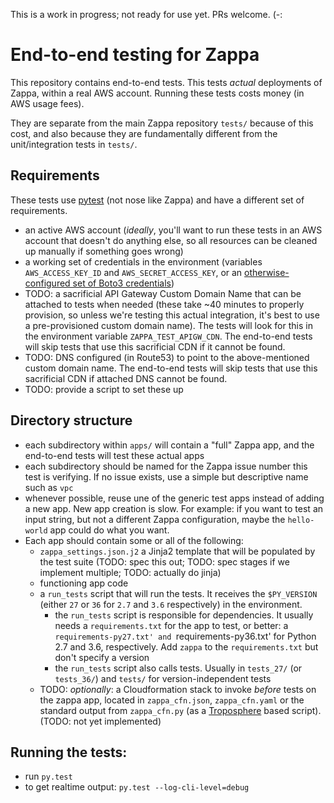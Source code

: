 This is a work in progress; not ready for use yet. PRs welcome. (-:

# End-to-end testing for Zappa

This repository contains end-to-end tests. This tests *actual* deployments of Zappa, within a real AWS account. Running these tests costs money (in AWS usage fees).

They are separate from the main Zappa repository `tests/` because of this cost, and also because they are fundamentally different from the unit/integration tests in `tests/`.


## Requirements

These tests use [pytest](https://pytest.org/) (not nose like Zappa) and have a different set of requirements.

- an active AWS account (*ideally*, you'll want to run these tests in an AWS account that doesn't do anything else, so all resources can be cleaned up manually if something goes wrong)
- a working set of credentials in the environment (variables `AWS_ACCESS_KEY_ID` and `AWS_SECRET_ACCESS_KEY`, or an [otherwise-configured set of Boto3 credentials](https://boto3.readthedocs.io/en/latest/guide/configuration.html))
- TODO: a sacrificial API Gateway Custom Domain Name that can be attached to tests when needed (these take ~40 minutes to properly provision, so unless we're testing this actual integration, it's best to use a pre-provisioned custom domain name). The tests will look for this in the environment variable `ZAPPA_TEST_APIGW_CDN`. The end-to-end tests will skip tests that use this sacrificial CDN if it cannot be found.
- TODO: DNS configured (in Route53) to point to the above-mentioned custom domain name. The end-to-end tests will skip tests that use this sacrificial CDN if attached DNS cannot be found.
- TODO: provide a script to set these up


## Directory structure

- each subdirectory within `apps/` will contain a "full" Zappa app, and the end-to-end tests will test these actual apps
- each subdirectory should be named for the Zappa issue number this test is verifying. If no issue exists, use a simple but descriptive name such as `vpc`
- whenever possible, reuse une of the generic test apps instead of adding a new app. New app creation is slow. For example: if you want to test an input string, but not a different Zappa configuration, maybe the `hello-world` app could do what you want.
- Each app should contain some or all of the following:
  - `zappa_settings.json.j2` a Jinja2 template that will be populated by the test suite (TODO: spec this out; TODO: spec stages if we implement multiple; TODO: actually do jinja)
  - functioning app code
  - a `run_tests` script that will run the tests. It receives the `$PY_VERSION` (either `27` or `36` for `2.7` and `3.6` respectively) in the environment.
    - the `run_tests` script is responsible for dependencies. It usually needs  a `requirements.txt` for the app to test, or better: a `requirements-py27.txt' and `requirements-py36.txt' for Python 2.7 and 3.6, respectively. Add `zappa` to the `requirements.txt` but don't specify a version
    - the `run_tests` script also calls tests. Usually in `tests_27/` (or `tests_36/`) and `tests/` for version-independent tests
  - TODO: *optionally*: a Cloudformation stack to invoke *before* tests on the zappa app, located in `zappa_cfn.json`, `zappa_cfn.yaml` or the standard output from `zappa_cfn.py` (as a [Troposphere](https://github.com/cloudtools/troposphere) based script). (TODO: not yet implemented)


## Running the tests:

  - run `py.test`
  - to get realtime output: `py.test --log-cli-level=debug`
